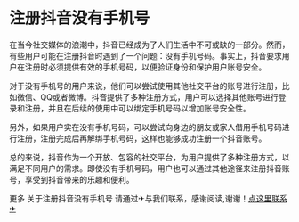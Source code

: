 # 注册抖音没有手机号

在当今社交媒体的浪潮中，抖音已经成为了人们生活中不可或缺的一部分。然而，有些用户可能在注册抖音时遇到了一个问题：没有手机号码。事实上，抖音要求用户在注册时必须提供有效的手机号码，以便验证身份和保护用户账号安全。

对于没有手机号的用户来说，他们可以尝试使用其他社交平台的账号进行注册，比如微信、QQ或者微博。抖音提供了多种注册方式，用户可以选择其他账号进行登录和注册，并且在后续的使用中可以绑定手机号码以增加账号安全性。

另外，如果用户实在没有手机号码，可以尝试向身边的朋友或家人借用手机号码进行注册，注册完成后再解绑手机号码，这样也能够成功注册一个抖音账号。

总的来说，抖音作为一个开放、包容的社交平台，为用户提供了多种注册方式，以满足不同用户的需求。即使没有手机号码，用户也可以通过其他途径来注册抖音账号，享受到抖音带来的乐趣和便利。

更多 关于注册抖音没有手机号 请通过✈与我们联系，感谢阅读,谢谢！[点这里联系✈](https://www.k02.cc)